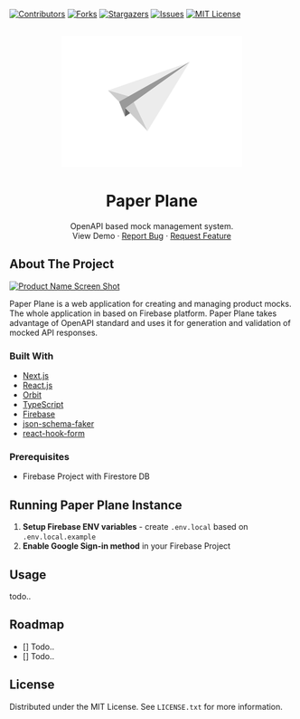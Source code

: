 <!-- PROJECT SHIELDS -->

[![Contributors][contributors-shield]][contributors-url]
[![Forks][forks-shield]][forks-url]
[![Stargazers][stars-shield]][stars-url]
[![Issues][issues-shield]][issues-url]
[![MIT License][license-shield]][license-url]

<!-- PROJECT LOGO -->
<br />
<div align="center">
  <a href="https://github.com/kiwicom/Paper-Plane">
    <img src="public/PaperPlaneLogo640x464.png" alt="Logo" width="320" height="232">
  </a>

<h1 align="center">Paper Plane</h1>

  <p align="center">
    OpenAPI based mock management system.
    <br />
    <a>View Demo</a>
    ·
    <a href="https://github.com/kiwicom/Paper-Plane/issues">Report Bug</a>
    ·
    <a href="https://github.com/kiwicom/Paper-Plane/issues">Request Feature</a>
  </p>
</div>

<!-- ABOUT THE PROJECT -->

## About The Project

[![Product Name Screen Shot][product-screenshot]](https://example.com)

Paper Plane is a web application for creating and managing product mocks. The whole application in based
on Firebase platform. Paper Plane takes advantage of OpenAPI standard and uses it for generation and validation
of mocked API responses.

### Built With

- [Next.js](https://nextjs.org/)
- [React.js](https://reactjs.org/)
- [Orbit](https://orbit.kiwi/)
- [TypeScript](https://www.typescriptlang.org/)
- [Firebase](https://firebase.google.com/)
- [json-schema-faker](https://github.com/json-schema-faker/json-schema-faker)
- [react-hook-form](https://react-hook-form.com/)

<!-- GETTING STARTED -->

### Prerequisites

* Firebase Project with Firestore DB

## Running Paper Plane Instance

1. **Setup Firebase ENV variables** - create `.env.local` based on `.env.local.example`
2. **Enable Google Sign-in method** in your Firebase Project

## Usage

todo..

<!-- ROADMAP -->

## Roadmap

- [] Todo..
- [] Todo..

<!-- LICENSE -->

## License

Distributed under the MIT License. See `LICENSE.txt` for more information.

<!-- MARKDOWN LINKS & IMAGES -->
<!-- https://www.markdownguide.org/basic-syntax/#reference-style-links -->

[contributors-shield]: https://img.shields.io/github/contributors/kiwicom/Paper-Plane.svg?style=for-the-badge
[contributors-url]: https://github.com/kiwicom/Paper-Plane/graphs/contributors
[forks-shield]: https://img.shields.io/github/forks/kiwicom/Paper-Plane.svg?style=for-the-badge
[forks-url]: https://github.com/kiwicom/Paper-Plane/network/members
[stars-shield]: https://img.shields.io/github/stars/kiwicom/Paper-Plane.svg?style=for-the-badge
[stars-url]: https://github.com/kiwicom/Paper-Plane/stargazers
[issues-shield]: https://img.shields.io/github/issues/kiwicom/Paper-Plane.svg?style=for-the-badge
[issues-url]: https://github.com/kiwicom/Paper-Plane/issues
[license-shield]: https://img.shields.io/github/license/kiwicom/Paper-Plane.svg?style=for-the-badge
[license-url]: https://github.com/kiwicom/Paper-Plane/blob/master/LICENSE.txt
[product-screenshot]: https://user-images.githubusercontent.com/26377907/163712872-0764607d-398c-405f-b62e-0445d099153d.png
